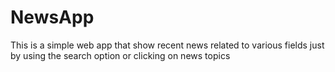 # NewsApp
This is a simple web app that show recent news related to various fields just by using the search option or clicking on news topics
